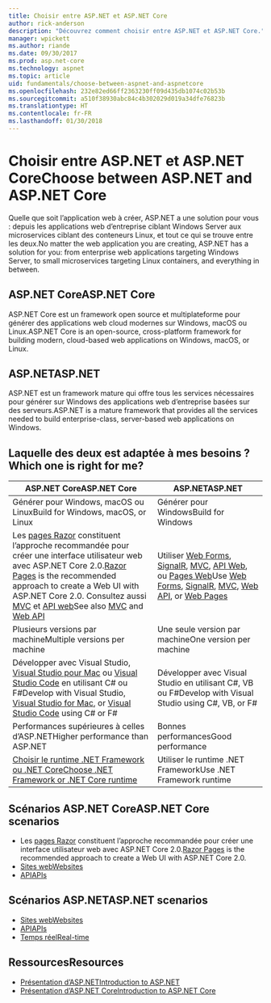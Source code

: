 ```yaml
---
title: Choisir entre ASP.NET et ASP.NET Core
author: rick-anderson
description: "Découvrez comment choisir entre ASP.NET et ASP.NET Core."
manager: wpickett
ms.author: riande
ms.date: 09/30/2017
ms.prod: asp.net-core
ms.technology: aspnet
ms.topic: article
uid: fundamentals/choose-between-aspnet-and-aspnetcore
ms.openlocfilehash: 232e82ed66ff2363230ff09d435db1074c02b53b
ms.sourcegitcommit: a510f38930abc84c4b302029d019a34dfe76823b
ms.translationtype: HT
ms.contentlocale: fr-FR
ms.lasthandoff: 01/30/2018
---
```

# <a name="choose-between-aspnet-and-aspnet-core"></a><span data-ttu-id="61b08-103">Choisir entre ASP.NET et ASP.NET Core</span><span class="sxs-lookup"><span data-stu-id="61b08-103">Choose between ASP.NET and ASP.NET Core</span></span> 

<span data-ttu-id="61b08-104">Quelle que soit l’application web à créer, ASP.NET a une solution pour vous : depuis les applications web d’entreprise ciblant Windows Server aux microservices ciblant des conteneurs Linux, et tout ce qui se trouve entre les deux.</span><span class="sxs-lookup"><span data-stu-id="61b08-104">No matter the web application you are creating, ASP.NET has a solution for you: from enterprise web applications targeting Windows Server, to small microservices targeting Linux containers, and everything in between.</span></span>

## <a name="aspnet-core"></a><span data-ttu-id="61b08-105">ASP.NET Core</span><span class="sxs-lookup"><span data-stu-id="61b08-105">ASP.NET Core</span></span>

<span data-ttu-id="61b08-106">ASP.NET Core est un framework open source et multiplateforme pour générer des applications web cloud modernes sur Windows, macOS ou Linux.</span><span class="sxs-lookup"><span data-stu-id="61b08-106">ASP.NET Core is an open-source, cross-platform framework for building modern, cloud-based web applications on Windows, macOS, or Linux.</span></span>

## <a name="aspnet"></a><span data-ttu-id="61b08-107">ASP.NET</span><span class="sxs-lookup"><span data-stu-id="61b08-107">ASP.NET</span></span>

<span data-ttu-id="61b08-108">ASP.NET est un framework mature qui offre tous les services nécessaires pour générer sur Windows des applications web d’entreprise basées sur des serveurs.</span><span class="sxs-lookup"><span data-stu-id="61b08-108">ASP.NET is a mature framework that provides all the services needed to build enterprise-class, server-based web applications on Windows.</span></span>

## <a name="which-one-is-right-for-me"></a><span data-ttu-id="61b08-109">Laquelle des deux est adaptée à mes besoins ?</span><span class="sxs-lookup"><span data-stu-id="61b08-109">Which one is right for me?</span></span>

| <span data-ttu-id="61b08-110">ASP.NET Core</span><span class="sxs-lookup"><span data-stu-id="61b08-110">ASP.NET Core</span></span> | <span data-ttu-id="61b08-111">ASP.NET</span><span class="sxs-lookup"><span data-stu-id="61b08-111">ASP.NET</span></span> |
|---|---|
|<span data-ttu-id="61b08-112">Générer pour Windows, macOS ou Linux</span><span class="sxs-lookup"><span data-stu-id="61b08-112">Build for Windows, macOS, or Linux</span></span>|<span data-ttu-id="61b08-113">Générer pour Windows</span><span class="sxs-lookup"><span data-stu-id="61b08-113">Build for Windows</span></span>|
|<span data-ttu-id="61b08-114">Les [pages Razor](xref:mvc/razor-pages/index) constituent l’approche recommandée pour créer une interface utilisateur web avec ASP.NET Core 2.0.</span><span class="sxs-lookup"><span data-stu-id="61b08-114">[Razor Pages](xref:mvc/razor-pages/index) is the recommended approach to create a Web UI with ASP.NET Core 2.0.</span></span> <span data-ttu-id="61b08-115">Consultez aussi [MVC](xref:mvc/overview) et [API web](xref:tutorials/first-web-api)</span><span class="sxs-lookup"><span data-stu-id="61b08-115">See also [MVC](xref:mvc/overview) and [Web API](xref:tutorials/first-web-api)</span></span>|<span data-ttu-id="61b08-116">Utiliser [Web Forms](https://docs.microsoft.com/aspnet/web-forms), [SignalR](https://docs.microsoft.com/aspnet/signalr), [MVC](https://docs.microsoft.com/aspnet/mvc), [API Web](https://docs.microsoft.com/aspnet/web-api/), ou [Pages Web](https://docs.microsoft.com/aspnet/web-pages)</span><span class="sxs-lookup"><span data-stu-id="61b08-116">Use [Web Forms](https://docs.microsoft.com/aspnet/web-forms), [SignalR](https://docs.microsoft.com/aspnet/signalr), [MVC](https://docs.microsoft.com/aspnet/mvc), [Web API](https://docs.microsoft.com/aspnet/web-api/), or [Web Pages](https://docs.microsoft.com/aspnet/web-pages)</span></span>|
|<span data-ttu-id="61b08-117">Plusieurs versions par machine</span><span class="sxs-lookup"><span data-stu-id="61b08-117">Multiple versions per machine</span></span>|<span data-ttu-id="61b08-118">Une seule version par machine</span><span class="sxs-lookup"><span data-stu-id="61b08-118">One version per machine</span></span>|
|<span data-ttu-id="61b08-119">Développer avec Visual Studio, [Visual Studio pour Mac](https://www.visualstudio.com/vs/visual-studio-mac/) ou [Visual Studio Code](https://code.visualstudio.com/) en utilisant C# ou F#</span><span class="sxs-lookup"><span data-stu-id="61b08-119">Develop with Visual Studio, [Visual Studio for Mac](https://www.visualstudio.com/vs/visual-studio-mac/), or [Visual Studio Code](https://code.visualstudio.com/) using C# or F#</span></span>|<span data-ttu-id="61b08-120">Développer avec Visual Studio en utilisant C#, VB ou F#</span><span class="sxs-lookup"><span data-stu-id="61b08-120">Develop with Visual Studio using C#, VB, or F#</span></span>|
|<span data-ttu-id="61b08-121">Performances supérieures à celles d’ASP.NET</span><span class="sxs-lookup"><span data-stu-id="61b08-121">Higher performance than ASP.NET</span></span>|<span data-ttu-id="61b08-122">Bonnes performances</span><span class="sxs-lookup"><span data-stu-id="61b08-122">Good performance</span></span>|
|[<span data-ttu-id="61b08-123">Choisir le runtime .NET Framework ou .NET Core</span><span class="sxs-lookup"><span data-stu-id="61b08-123">Choose .NET Framework or .NET Core runtime</span></span>](https://docs.microsoft.com/dotnet/articles/standard/choosing-core-framework-server)|<span data-ttu-id="61b08-124">Utiliser le runtime .NET Framework</span><span class="sxs-lookup"><span data-stu-id="61b08-124">Use .NET Framework runtime</span></span>|

## <a name="aspnet-core-scenarios"></a><span data-ttu-id="61b08-125">Scénarios ASP.NET Core</span><span class="sxs-lookup"><span data-stu-id="61b08-125">ASP.NET Core scenarios</span></span>

<!-- update link to Razor Pages mvc movie series when done -->
* <span data-ttu-id="61b08-126">Les [pages Razor](xref:mvc/razor-pages/index) constituent l’approche recommandée pour créer une interface utilisateur web avec ASP.NET Core 2.0.</span><span class="sxs-lookup"><span data-stu-id="61b08-126">[Razor Pages](xref:mvc/razor-pages/index) is the recommended approach to create a Web UI with ASP.NET Core 2.0.</span></span>
* [<span data-ttu-id="61b08-127">Sites web</span><span class="sxs-lookup"><span data-stu-id="61b08-127">Websites</span></span>](xref:tutorials/first-mvc-app/index)
* [<span data-ttu-id="61b08-128">API</span><span class="sxs-lookup"><span data-stu-id="61b08-128">APIs</span></span>](xref:tutorials/first-web-api)

## <a name="aspnet-scenarios"></a><span data-ttu-id="61b08-129">Scénarios ASP.NET</span><span class="sxs-lookup"><span data-stu-id="61b08-129">ASP.NET scenarios</span></span>

* [<span data-ttu-id="61b08-130">Sites web</span><span class="sxs-lookup"><span data-stu-id="61b08-130">Websites</span></span>](https://docs.microsoft.com/aspnet/mvc)
* [<span data-ttu-id="61b08-131">API</span><span class="sxs-lookup"><span data-stu-id="61b08-131">APIs</span></span>](https://docs.microsoft.com/aspnet/web-api)
* [<span data-ttu-id="61b08-132">Temps réel</span><span class="sxs-lookup"><span data-stu-id="61b08-132">Real-time</span></span>](https://docs.microsoft.com/aspnet/signalr)

## <a name="resources"></a><span data-ttu-id="61b08-133">Ressources</span><span class="sxs-lookup"><span data-stu-id="61b08-133">Resources</span></span>

* [<span data-ttu-id="61b08-134">Présentation d’ASP.NET</span><span class="sxs-lookup"><span data-stu-id="61b08-134">Introduction to ASP.NET</span></span>](https://docs.microsoft.com/aspnet/overview)
* [<span data-ttu-id="61b08-135">Présentation d’ASP.NET Core</span><span class="sxs-lookup"><span data-stu-id="61b08-135">Introduction to ASP.NET Core</span></span>](xref:index)
